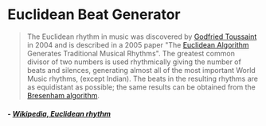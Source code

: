 # Euclidean Beat Generator

> The Euclidean rhythm in music was discovered by [Godfried Toussaint](https://en.wikipedia.org/wiki/Godfried_Toussaint) in 2004 and is described in a 2005 paper "The [Euclidean Algorithm](https://en.wikipedia.org/wiki/Euclidean_algorithm) Generates Traditional Musical Rhythms". The greatest common divisor of two numbers is used rhythmically giving the number of beats and silences, generating almost all of the most important World Music rhythms, (except Indian). The beats in the resulting rhythms are as equidistant as possible; the same results can be obtained from the [Bresenham algorithm](https://en.wikipedia.org/wiki/Bresenham%27s_line_algorithm).

#### - [*Wikipedia, Euclidean rhythm*](https://en.wikipedia.org/wiki/Euclidean_rhythm)
